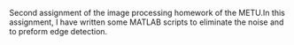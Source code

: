 Second assignment of the image processing homework of the METU.In this assignment, I have written some MATLAB scripts to eliminate the noise and to preform edge detection.
